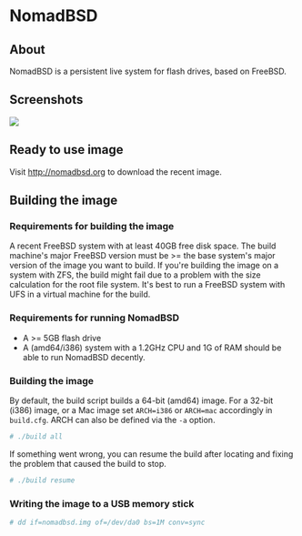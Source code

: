 # NomadBSD
## About

NomadBSD is a persistent live system for flash drives, based on FreeBSD.

## Screenshots
![](http://nomadbsd.org/screenshots/nomadbsd-1.3-RC1-ss1.png)

## Ready to use image
Visit http://nomadbsd.org to download the recent image.

## Building the image
### Requirements for building the image
A recent FreeBSD system with at least 40GB free disk space. The build machine's
major FreeBSD version must be >= the base system's major version of the image
you want to build. If you're building the image on a system with ZFS, the build
might fail due to a problem with the size calculation for the root file system.
It's best to run a FreeBSD system with UFS in a virtual machine for the build.

### Requirements for running NomadBSD
* A >= 5GB flash drive
* A (amd64/i386) system with a 1.2GHz CPU and 1G of RAM should be able to run
NomadBSD decently.

### Building the image
By default, the build script builds a 64-bit (amd64) image. For a 32-bit (i386)
image, or a Mac image set `ARCH=i386` or `ARCH=mac` accordingly in `build.cfg`.
ARCH can also be defined via the `-a` option.

~~~ csh
# ./build all
~~~

If something went wrong, you can resume the build after locating and fixing
the problem that caused the build to stop.
~~~ csh
# ./build resume
~~~

### Writing the image to a USB memory stick
~~~ csh
# dd if=nomadbsd.img of=/dev/da0 bs=1M conv=sync
~~~
